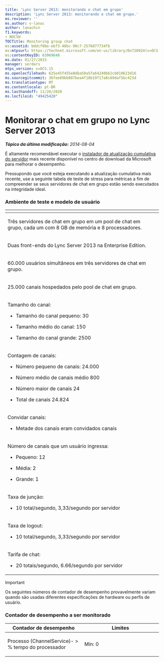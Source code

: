 ```yaml
---
title: 'Lync Server 2013: monitorando o chat em grupo'
description: 'Lync Server 2013: monitorando o chat em grupo.'
ms.reviewer: ''
ms.author: v-lanac
author: lanachin
f1.keywords:
- NOCSH
TOCTitle: Monitoring group chat
ms:assetid: bddcf0be-ebf3-46bc-90c7-2576877734fb
ms:mtpsurl: https://technet.microsoft.com/en-us/library/Dn720924(v=OCS.15)
ms:contentKeyID: 63969648
ms.date: 01/27/2015
manager: serdars
mtps_version: v=OCS.15
ms.openlocfilehash: 625e45f455e8dba50a5fa64240b62cb010623d16
ms.sourcegitcommit: 36fee89bb887bea4f18b19f17a8c69daf5bc423d
ms.translationtype: MT
ms.contentlocale: pt-BR
ms.lasthandoff: 11/26/2020
ms.locfileid: "49425420"
---
```

# <a name="monitoring-group-chat-in-lync-server-2013"></a>Monitorar o chat em grupo no Lync Server 2013

<div data-xmlns="http://www.w3.org/1999/xhtml">

<div class="topic" data-xmlns="http://www.w3.org/1999/xhtml" data-msxsl="urn:schemas-microsoft-com:xslt" data-cs="https://msdn.microsoft.com/">

<div data-asp="https://msdn2.microsoft.com/asp">



</div>

<div id="mainSection">

<div id="mainBody">

<span> </span>

_**Tópico da última modificação:** 2014-08-04_

É altamente recomendável executar o [instalador de atualização cumulativa do servidor](https://support.microsoft.com/kb/968802) mais recente disponível no centro de download da Microsoft para melhorar o desempenho.

Pressupondo que você esteja executando a atualização cumulativa mais recente, use a seguinte tabela de teste de stress para métricas a fim de compreender se seus servidores de chat em grupo estão sendo executados na integridade ideal.

### <a name="test-environment-and-user-model"></a>Ambiente de teste e modelo de usuário

<table>
<colgroup>
<col style="width: 100%" />
</colgroup>
<thead>
<tr class="header">
<th> </th>
</tr>
</thead>
<tbody>
<tr class="odd">
<td><p>Três servidores de chat em grupo em um pool de chat em grupo, cada um com 8 GB de memória e 8 processadores.</p></td>
</tr>
<tr class="even">
<td><p>Duas front-ends do Lync Server 2013 na Enterprise Edition.</p></td>
</tr>
<tr class="odd">
<td><p>60.000 usuários simultâneos em três servidores de chat em grupo.</p></td>
</tr>
<tr class="even">
<td><p>25.000 canais hospedados pelo pool de chat em grupo.</p></td>
</tr>
<tr class="odd">
<td><p>Tamanho do canal:</p>
<ul>
<li><p>Tamanho do canal pequeno: 30</p></li>
<li><p>Tamanho médio do canal: 150</p></li>
<li><p>Tamanho do canal grande: 2500</p></li>
</ul></td>
</tr>
<tr class="even">
<td><p>Contagem de canais:</p>
<ul>
<li><p>Número pequeno de canais: 24.000</p></li>
<li><p>Número médio de canais médio 800</p></li>
<li><p>Número maior de canais 24</p></li>
<li><p>Total de canais 24.824</p></li>
</ul></td>
</tr>
<tr class="odd">
<td><p>Convidar canais:</p>
<ul>
<li><p>Metade dos canais eram convidados canais</p></li>
</ul></td>
</tr>
<tr class="even">
<td><p>Número de canais que um usuário ingressa:</p>
<ul>
<li><p>Pequeno: 12</p></li>
<li><p>Média: 2</p></li>
<li><p>Grande: 1</p></li>
</ul></td>
</tr>
<tr class="odd">
<td><p>Taxa de junção:</p>
<ul>
<li><p>10 total/segundo, 3,33/segundo por servidor</p></li>
</ul></td>
</tr>
<tr class="even">
<td><p>Taxa de logout:</p>
<ul>
<li><p>10 total/segundo, 3,33/segundo por servidor</p></li>
</ul></td>
</tr>
<tr class="odd">
<td><p>Tarifa de chat:</p>
<ul>
<li><p>20 totais/segundo, 6.66/segundo por servidor</p></li>
</ul></td>
</tr>
</tbody>
</table>


<div>


> [!IMPORTANT]  
> Os seguintes números de contador de desempenho provavelmente variam quando são usadas diferentes especificações de hardware ou perfis de usuário.



</div>

### <a name="performance-counter-to-be-monitored"></a>Contador de desempenho a ser monitorado

<table>
<colgroup>
<col style="width: 50%" />
<col style="width: 50%" />
</colgroup>
<thead>
<tr class="header">
<th>Contador de desempenho</th>
<th>Limites</th>
</tr>
</thead>
<tbody>
<tr class="odd">
<td><p>Processo (ChannelService)- &gt; % tempo do processador</p></td>
<td><p>Mín: 0</p></td>
</tr>
</tbody>
</table>


</div>

<span> </span>

</div>

</div>

</div>


